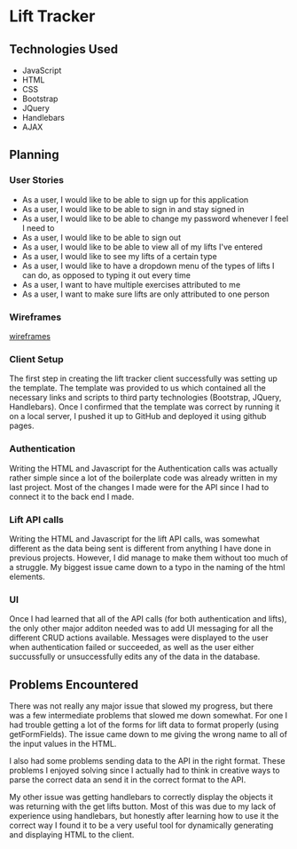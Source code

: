 # Lift Tracker

## Technologies Used
  * JavaScript
  * HTML
  * CSS
  * Bootstrap
  * JQuery
  * Handlebars
  * AJAX

## Planning

### User Stories

  * As a user, I would like to be able to sign up for this application
  * As a user, I would like to be able to sign in and stay signed in
  * As a user, I would like to be able to change my password whenever I feel I need to
  * As a user, I would like to be able to sign out
  * As a user, I would like to be able to view all of my lifts I've entered
  * As a user, I would like to see my lifts of a certain type
  * As a user, I would like to have a dropdown menu of the types of lifts I can do, as opposed to typing it out every time
  * As a user, I want to have multiple exercises attributed to me
  * As a user, I want to make sure lifts are only attributed to one person

### Wireframes

[wireframes](https://imgur.com/gallery/LPm8zZ8)

### Client Setup

The first step in creating the lift tracker client successfully was setting up the
template. The template was provided to us which contained all the necessary links and
scripts to third party technologies (Bootstrap, JQuery, Handlebars). Once I
confirmed that the template was correct by running it on a local server, I pushed
it up to GitHub and deployed it using github pages.

### Authentication

Writing the HTML and Javascript for the Authentication calls was actually rather
simple since a lot of the boilerplate code was already written in my last project.
Most of the changes I made were for the API since I had to connect it to the back
end I made.

### Lift API calls

Writing the HTML and Javascript for the lift API calls, was somewhat different as the
data being sent is different from anything I have done in previous projects. However,
I did manage to make them without too much of a struggle. My biggest issue came down
to a typo in the naming of the html elements.

### UI

Once I had learned that all of the API calls (for both authentication and lifts), the
only other major additon needed was to add UI messaging for all the different CRUD
actions available. Messages were displayed to the user when authentication failed or
succeeded, as well as the user either succussfully or unsuccessfully edits any of
the data in the database.

## Problems Encountered

There was not really any major issue that slowed my progress, but there was a few
intermediate problems that slowed me down somewhat. For one I had trouble getting a
lot of the forms for lift data to format properly (using getFormFields). The issue
came down to me giving the wrong name to all of the input values in the HTML.

I also had some problems sending data to the API in the right format. These problems I
enjoyed solving since I actually had to think in creative ways to parse the correct
data an send it in the correct format to the API.

My other issue was getting handlebars to correctly display the objects it was
returning with the get lifts button. Most of this was due to my lack of experience
using handlebars, but honestly after learning how to use it the correct way I found
it to be a very useful tool for dynamically generating and displaying HTML to the
client.
